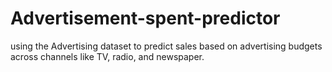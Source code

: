 # Advertisement-spent-predictor
using the Advertising dataset to predict sales based on advertising budgets across channels like TV, radio, and newspaper.
